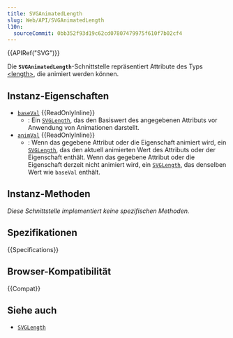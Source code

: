 ```yaml
---
title: SVGAnimatedLength
slug: Web/API/SVGAnimatedLength
l10n:
  sourceCommit: 0bb352f93d19c62cd07807479975f610f7b02cf4
---
```


{{APIRef("SVG")}}

Die **`SVGAnimatedLength`**-Schnittstelle repräsentiert Attribute des Typs [\<length>](/de/docs/Web/SVG/Content_type#length), die animiert werden können.

## Instanz-Eigenschaften

- [`baseVal`](/de/docs/Web/API/SVGAnimatedLength/baseVal) {{ReadOnlyInline}}
  - : Ein [`SVGLength`](/de/docs/Web/API/SVGLength), das den Basiswert des angegebenen Attributs vor Anwendung von Animationen darstellt.
- [`animVal`](/de/docs/Web/API/SVGAnimatedLength/animVal) {{ReadOnlyInline}}
  - : Wenn das gegebene Attribut oder die Eigenschaft animiert wird,
    ein [`SVGLength`](/de/docs/Web/API/SVGLength), das den aktuell animierten Wert des Attributs oder der Eigenschaft enthält.
    Wenn das gegebene Attribut oder die Eigenschaft derzeit nicht animiert wird,
    ein [`SVGLength`](/de/docs/Web/API/SVGLength), das denselben Wert wie `baseVal` enthält.

## Instanz-Methoden

_Diese Schnittstelle implementiert keine spezifischen Methoden._

## Spezifikationen

{{Specifications}}

## Browser-Kompatibilität

{{Compat}}

## Siehe auch

- [`SVGLength`](/de/docs/Web/API/SVGLength)
